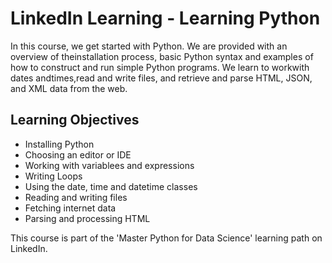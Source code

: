 # LinkedIn Learning - Learning Python

In this course, we get started with Python. We are provided with an overview of theinstallation process, basic Python syntax and examples of how to construct and run simple Python programs. We learn to workwith dates andtimes,read and write files, and retrieve and parse HTML, JSON, and XML data from the web.

## Learning Objectives

- Installing Python
- Choosing an editor or IDE
- Working with variablees and expressions
- Writing Loops
- Using the date, time and datetime classes
- Reading and writing files
- Fetching internet data
- Parsing and processing HTML

This course is part of the 'Master Python for Data Science' learning path on LinkedIn.
